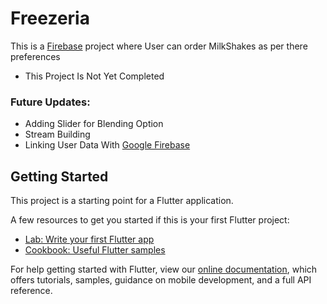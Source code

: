 # Freezeria

This is a [Firebase](https://firebase.google.com/) project where User can order MilkShakes as per there preferences

- This Project Is Not Yet Completed

### Future Updates:

- Adding Slider for Blending Option
- Stream Building
- Linking User Data With [Google Firebase](https://console.firebase.google.com/u/0/)

## Getting Started

This project is a starting point for a Flutter application.

A few resources to get you started if this is your first Flutter project:

- [Lab: Write your first Flutter app](https://flutter.dev/docs/get-started/codelab)
- [Cookbook: Useful Flutter samples](https://flutter.dev/docs/cookbook)

For help getting started with Flutter, view our
[online documentation](https://flutter.dev/docs), which offers tutorials,
samples, guidance on mobile development, and a full API reference.
